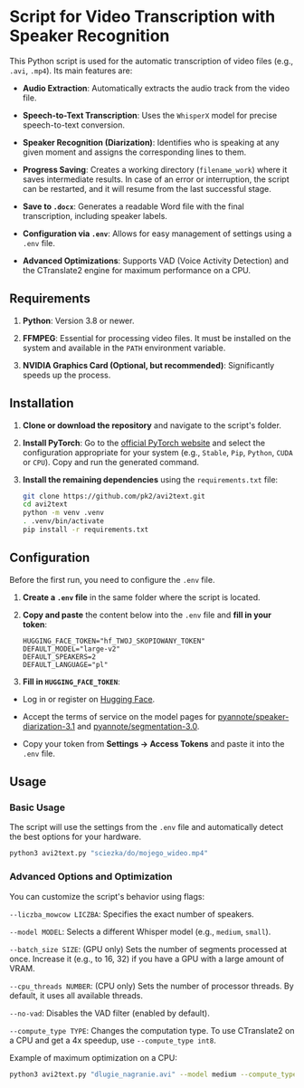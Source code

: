# Script for Video Transcription with Speaker Recognition

This Python script is used for the automatic transcription of video files (e.g., `.avi`, `.mp4`). Its main features are:

* **Audio Extraction**: Automatically extracts the audio track from the video file.

* **Speech-to-Text Transcription**: Uses the `WhisperX` model for precise speech-to-text conversion.

* **Speaker Recognition (Diarization)**: Identifies who is speaking at any given moment and assigns the corresponding lines to them.

* **Progress Saving**: Creates a working directory (`filename_work`) where it saves intermediate results. In case of an error or interruption, the script can be restarted, and it will resume from the last successful stage.

* **Save to `.docx`**: Generates a readable Word file with the final transcription, including speaker labels.

* **Configuration via `.env`**: Allows for easy management of settings using a `.env` file.

* **Advanced Optimizations**: Supports VAD (Voice Activity Detection) and the CTranslate2 engine for maximum performance on a CPU.

## Requirements

1. **Python**: Version 3.8 or newer.

2. **FFMPEG**: Essential for processing video files. It must be installed on the system and available in the `PATH` environment variable.

3. **NVIDIA Graphics Card (Optional, but recommended)**: Significantly speeds up the process.

## Installation

1. **Clone or download the repository** and navigate to the script's folder.

2. **Install PyTorch**: Go to the [official PyTorch website](https://pytorch.org/get-started/locally/) and select the configuration appropriate for your system (e.g., `Stable`, `Pip`, `Python`, `CUDA` or `CPU`). Copy and run the generated command.

3. **Install the remaining dependencies** using the `requirements.txt` file:
    ```bash
    git clone https://github.com/pk2/avi2text.git
    cd avi2text
    python -m venv .venv
    . .venv/bin/activate
    pip install -r requirements.txt
    ```


## Configuration

Before the first run, you need to configure the `.env` file.

1. **Create a `.env` file** in the same folder where the script is located.

2. **Copy and paste** the content below into the `.env` file and **fill in your token**:

    ```
    HUGGING_FACE_TOKEN="hf_TWOJ_SKOPIOWANY_TOKEN"
    DEFAULT_MODEL="large-v2"
    DEFAULT_SPEAKERS=2
    DEFAULT_LANGUAGE="pl"
    ```
3. **Fill in `HUGGING_FACE_TOKEN`**:

* Log in or register on [Hugging Face](https://huggingface.co/).

* Accept the terms of service on the model pages for [pyannote/speaker-diarization-3.1](https://huggingface.co/pyannote/speaker-diarization-3.1) and [pyannote/segmentation-3.0](https://huggingface.co/pyannote/segmentation-3.0).

* Copy your token from **Settings -> Access Tokens** and paste it into the `.env` file.

## Usage

### Basic Usage

The script will use the settings from the `.env` file and automatically detect the best options for your hardware.
```bash
python3 avi2text.py "sciezka/do/mojego_wideo.mp4"
```

### Advanced Options and Optimization

You can customize the script's behavior using flags:

`--liczba_mowcow LICZBA`: Specifies the exact number of speakers.

`--model MODEL`: Selects a different Whisper model (e.g., `medium`, `small`).

`--batch_size SIZE`: (GPU only) Sets the number of segments processed at once. Increase it (e.g., to 16, 32) if you have a GPU with a large amount of VRAM.

`--cpu_threads NUMBER`: (CPU only) Sets the number of processor threads. By default, it uses all available threads.

`--no-vad`: Disables the VAD filter (enabled by default).

`--compute_type TYPE`: Changes the computation type. To use CTranslate2 on a CPU and get a 4x speedup, use `--compute_type int8`.

Example of maximum optimization on a CPU:
```bash
python3 avi2text.py "dlugie_nagranie.avi" --model medium --compute_type int8
```

